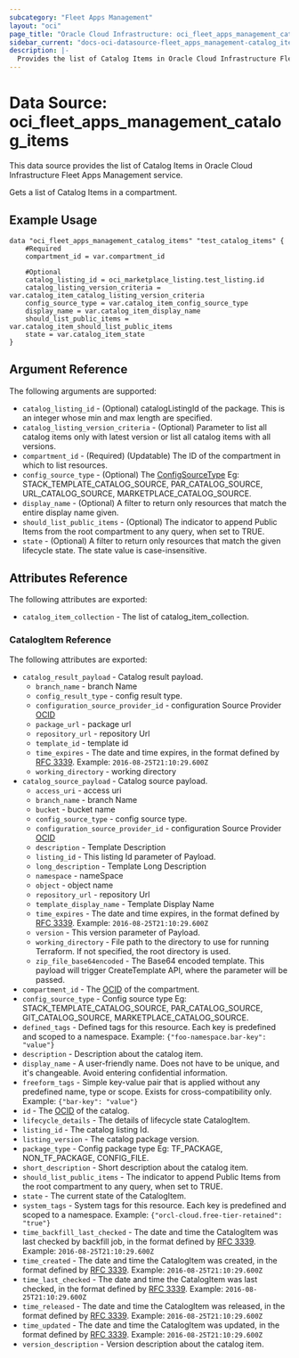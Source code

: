```yaml
---
subcategory: "Fleet Apps Management"
layout: "oci"
page_title: "Oracle Cloud Infrastructure: oci_fleet_apps_management_catalog_items"
sidebar_current: "docs-oci-datasource-fleet_apps_management-catalog_items"
description: |-
  Provides the list of Catalog Items in Oracle Cloud Infrastructure Fleet Apps Management service
---
```


# Data Source: oci_fleet_apps_management_catalog_items
This data source provides the list of Catalog Items in Oracle Cloud Infrastructure Fleet Apps Management service.

Gets a list of Catalog Items in a compartment.


## Example Usage

```hcl
data "oci_fleet_apps_management_catalog_items" "test_catalog_items" {
	#Required
	compartment_id = var.compartment_id

	#Optional
	catalog_listing_id = oci_marketplace_listing.test_listing.id
	catalog_listing_version_criteria = var.catalog_item_catalog_listing_version_criteria
	config_source_type = var.catalog_item_config_source_type
	display_name = var.catalog_item_display_name
	should_list_public_items = var.catalog_item_should_list_public_items
	state = var.catalog_item_state
}
```

## Argument Reference

The following arguments are supported:

* `catalog_listing_id` - (Optional) catalogListingId of the package. This is an integer whose min and max length are specified.
* `catalog_listing_version_criteria` - (Optional) Parameter to list all catalog items only with latest version or list all catalog items with all versions.
* `compartment_id` - (Required) (Updatable) The ID of the compartment in which to list resources.
* `config_source_type` - (Optional) The [ConfigSourceType](/definitions/CatalogItem/configSourceType) Eg: STACK_TEMPLATE_CATALOG_SOURCE, PAR_CATALOG_SOURCE, URL_CATALOG_SOURCE, MARKETPLACE_CATALOG_SOURCE. 
* `display_name` - (Optional) A filter to return only resources that match the entire display name given.
* `should_list_public_items` - (Optional) The indicator to append Public Items from the root compartment to any query, when set to TRUE.
* `state` - (Optional) A filter to return only resources that match the given lifecycle state. The state value is case-insensitive. 


## Attributes Reference

The following attributes are exported:

* `catalog_item_collection` - The list of catalog_item_collection.

### CatalogItem Reference

The following attributes are exported:

* `catalog_result_payload` - Catalog result payload. 
	* `branch_name` - branch Name 
	* `config_result_type` - config result type. 
	* `configuration_source_provider_id` - configuration Source Provider [OCID](https://docs.cloud.oracle.com/iaas/Content/General/Concepts/identifiers.htm) 
	* `package_url` - package url 
	* `repository_url` - repository Url 
	* `template_id` - template id 
	* `time_expires` - The date and time expires, in the format defined by [RFC 3339](https://tools.ietf.org/html/rfc3339).  Example: `2016-08-25T21:10:29.600Z` 
	* `working_directory` - working directory 
* `catalog_source_payload` - Catalog source payload.
	* `access_uri` - access uri 
	* `branch_name` - branch Name 
	* `bucket` - bucket name 
	* `config_source_type` - config source type. 
	* `configuration_source_provider_id` - configuration Source Provider [OCID](https://docs.cloud.oracle.com/iaas/Content/General/Concepts/identifiers.htm) 
	* `description` - Template Description 
	* `listing_id` - This listing Id parameter of Payload.
	* `long_description` - Template Long Description 
	* `namespace` - nameSpace 
	* `object` - object name 
	* `repository_url` - repository Url 
	* `template_display_name` - Template Display Name 
	* `time_expires` - The date and time expires, in the format defined by [RFC 3339](https://tools.ietf.org/html/rfc3339).  Example: `2016-08-25T21:10:29.600Z` 
	* `version` - This version parameter of Payload.
	* `working_directory` - File path to the directory to use for running Terraform. If not specified, the root directory is used. 
	* `zip_file_base64encoded` - The Base64 encoded template. This payload will trigger CreateTemplate API, where the parameter will be passed. 
* `compartment_id` - The [OCID](https://docs.cloud.oracle.com/iaas/Content/General/Concepts/identifiers.htm) of the compartment.
* `config_source_type` - Config source type Eg: STACK_TEMPLATE_CATALOG_SOURCE, PAR_CATALOG_SOURCE, GIT_CATALOG_SOURCE, MARKETPLACE_CATALOG_SOURCE. 
* `defined_tags` - Defined tags for this resource. Each key is predefined and scoped to a namespace. Example: `{"foo-namespace.bar-key": "value"}` 
* `description` - Description about the catalog item.
* `display_name` - A user-friendly name. Does not have to be unique, and it's changeable. Avoid entering confidential information.
* `freeform_tags` - Simple key-value pair that is applied without any predefined name, type or scope. Exists for cross-compatibility only. Example: `{"bar-key": "value"}` 
* `id` - The [OCID](https://docs.cloud.oracle.com/iaas/Content/General/Concepts/identifiers.htm) of the catalog.
* `lifecycle_details` - The details of lifecycle state CatalogItem.
* `listing_id` - The catalog listing Id. 
* `listing_version` - The catalog package version. 
* `package_type` - Config package type Eg: TF_PACKAGE, NON_TF_PACKAGE, CONFIG_FILE. 
* `short_description` - Short description about the catalog item.
* `should_list_public_items` - The indicator to append Public Items from the root compartment to any query, when set to TRUE.
* `state` - The current state of the CatalogItem.
* `system_tags` - System tags for this resource. Each key is predefined and scoped to a namespace. Example: `{"orcl-cloud.free-tier-retained": "true"}` 
* `time_backfill_last_checked` - The date and time the CatalogItem was last checked by backfill job, in the format defined by [RFC 3339](https://tools.ietf.org/html/rfc3339). Example: `2016-08-25T21:10:29.600Z` 
* `time_created` - The date and time the CatalogItem was created, in the format defined by [RFC 3339](https://tools.ietf.org/html/rfc3339). Example: `2016-08-25T21:10:29.600Z` 
* `time_last_checked` - The date and time the CatalogItem was last checked, in the format defined by [RFC 3339](https://tools.ietf.org/html/rfc3339). Example: `2016-08-25T21:10:29.600Z` 
* `time_released` - The date and time the CatalogItem was released, in the format defined by [RFC 3339](https://tools.ietf.org/html/rfc3339). Example: `2016-08-25T21:10:29.600Z` 
* `time_updated` - The date and time the CatalogItem was updated, in the format defined by [RFC 3339](https://tools.ietf.org/html/rfc3339). Example: `2016-08-25T21:10:29.600Z` 
* `version_description` - Version description about the catalog item.


